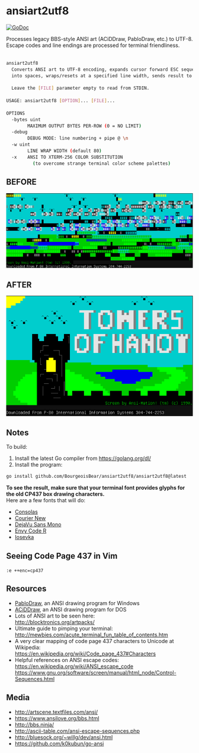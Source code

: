 # ansiart2utf8

[![GoDoc](https://godoc.org/github.com/BourgeoisBear/ansiart2utf8?status.png)](http://godoc.org/github.com/BourgeoisBear/ansiart2utf8)

Processes legacy BBS-style ANSI art (ACiDDraw, PabloDraw, etc.) to UTF-8.<br/>
Escape codes and line endings are processed for terminal friendliness.

```sh

ansiart2utf8
  Converts ANSI art to UTF-8 encoding, expands cursor forward ESC sequences
  into spaces, wraps/resets at a specified line width, sends result to STDOUT.

  Leave the [FILE] parameter empty to read from STDIN.

USAGE: ansiart2utf8 [OPTION]... [FILE]...

OPTIONS
  -bytes uint
        MAXIMUM OUTPUT BYTES PER-ROW (0 = NO LIMIT)
  -debug
        DEBUG MODE: line numbering + pipe @ \n
  -w uint
        LINE WRAP WIDTH (default 80)
  -x    ANSI TO XTERM-256 COLOR SUBSTITUTION
          (to overcome strange terminal color scheme palettes)

```

## BEFORE
![Before ansiart2utf8 processing][imgBefore]

## AFTER
![After ansiart2utf8 processing][imgAfter]

[imgBefore]: docs/before.png "ANSI in Terminal Before Processing"
[imgAfter]: docs/after.png "ANSI in Terminal After Processing"

## Notes

To build:

1. Install the latest Go compiler from https://golang.org/dl/
2. Install the program: 

```sh
go install github.com/BourgeoisBear/ansiart2utf8/ansiart2utf8@latest
```

**To see the result, make sure that your terminal font provides glyphs for the old CP437 box drawing characters.**<br/>Here are a few fonts that will do:

- [Consolas](https://en.wikipedia.org/wiki/Consolas)
- [Courier New](https://www.microsoft.com/typography/fonts/family.aspx?FID=10)
- [DejaVu Sans Mono](https://github.com/dejavu-fonts/dejavu-fonts)
- [Envy Code R](https://damieng.com/blog/2008/05/26/envy-code-r-preview-7-coding-font-released)
- [Iosevka](https://be5invis.github.io/Iosevka/)

## Seeing Code Page 437 in Vim

`:e ++enc=cp437`

## Resources

- [PabloDraw](http://picoe.ca/products/pablodraw/), an ANSI drawing program for Windows
- [ACiDDraw](http://www.acid.org/apps/apps.html), an ANSI drawing program for DOS
- Lots of ANSI art to be seen here:<br/>http://blocktronics.org/artpacks/
- Ultimate guide to pimping your terminal:<br/>http://mewbies.com/acute_terminal_fun_table_of_contents.htm
- A very clear mapping of code page 437 characters to Unicode at Wikipedia:<br/>
  https://en.wikipedia.org/wiki/Code_page_437#Characters
- Helpful references on ANSI escape codes:<br/>
  https://en.wikipedia.org/wiki/ANSI_escape_code<br/>
  https://www.gnu.org/software/screen/manual/html_node/Control-Sequences.html

## Media

- http://artscene.textfiles.com/ansi/
- https://www.ansilove.org/bbs.html
- http://bbs.ninja/
- http://ascii-table.com/ansi-escape-sequences.php
- http://bluesock.org/~willg/dev/ansi.html
- https://github.com/k0kubun/go-ansi
